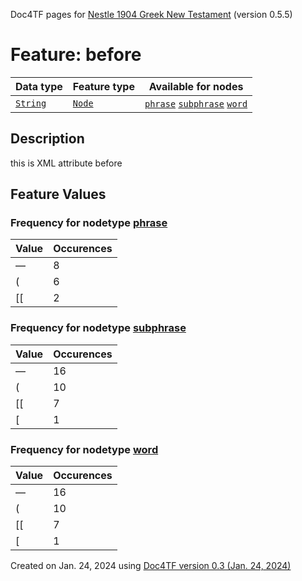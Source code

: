 Doc4TF pages for [Nestle 1904 Greek New Testament](https://github.com/saulocantanhede/tfgreek2/tree/master/tf) (version 0.5.5)
# Feature: before
Data type|Feature type|Available for nodes
---|---|---
[`String`](featurebydatatype.md#string)|[`Node`](featurebytype.md#node)| [`phrase`](featurebynodetype.md#phrase)  [`subphrase`](featurebynodetype.md#subphrase)  [`word`](featurebynodetype.md#word) 
## Description
this is XML attribute before
## Feature Values
### Frequency for nodetype [phrase](featurebynodetype.md#phrase)
Value|Occurences
---|---
—|8
(|6
[[|2
### Frequency for nodetype [subphrase](featurebynodetype.md#subphrase)
Value|Occurences
---|---
—|16
(|10
[[|7
[|1
### Frequency for nodetype [word](featurebynodetype.md#word)
Value|Occurences
---|---
—|16
(|10
[[|7
[|1
 

Created on Jan. 24, 2024 using [Doc4TF  version 0.3 (Jan. 24, 2024)](https://github.com/tonyjurg/Doc4TF) 